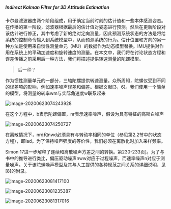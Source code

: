 #####  Indirect Kalman Filter for 3D Attitude Estimation

卡尔曼滤波器由两个阶段组成，用于确定当前时刻的估计值和一些本体感测姿态。在传播的第一阶段，滤波器根据最后的估计值对姿态进行预测。然后在更新阶段对该估计进行修正，其中考虑了新的绝对定向测量，因此预测系统状态的方法是将给系统的控制命令输入到系统模型中，从而预测系统的行为。估计位置和方向的另一种方法是使用来自惯性测量单元（MU）的数据作为动态模型替换。IMU提供对作用在系统上的平动加速度和旋转速度的测量。在本文中，我们将在讨论状态方程和误差传播之前采用后一种方法，我们将描述提供转速测量的陀螺模型。

> 后一种？

作为惯性测量单元的一部分，三轴陀螺提供转速测量。众所周知，陀螺仪受到不同的误差项的影响，例如速率噪声误差和偏差。根据文献[3，6]。我们使用一个简单的模型，将测量的转率wm与实际角速度w联系起来

![image-20200623074243928](/Users/chenshiming/Library/Application%20Support/typora-user-images/image-20200623074243928.png)

在这个方程中，b表示陀螺偏置，nr表示速率噪声，假设为具有特征的高斯白噪声

![image-20200623074250727](/Users/chenshiming/Library/Application%20Support/typora-user-images/image-20200623074250727.png)





在离散情况下，nrd和nwd必须具有与转动率相同的单位（参见第2.2节中的状态方程），即Iad。为了保持噪声强度的等价性，我们必须在离散化时加入采样频率。

Simon 17进一步解释了连续和离散噪声方差之间的转换。第230-233页]。为了与书中的推导进行类比，偏压驱动噪声nww对应于过程噪声，而速率噪声n对应于测量噪声。关于该陀螺噪声模型及其与人工提供的各种规范之间关系的详细说明，见[8]的附录。

![image-20200623081417100](/Users/chenshiming/Library/Application%20Support/typora-user-images/image-20200623081417100.png)



![image-20200623081235387](/Users/chenshiming/Library/Application%20Support/typora-user-images/image-20200623081235387.png)

![image-20200623081317016](/Users/chenshiming/Library/Application%20Support/typora-user-images/image-20200623081317016.png)